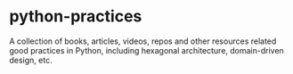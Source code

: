 # python-practices
A collection of books, articles, videos, repos and other resources related good practices in Python, including hexagonal architecture, domain-driven design, etc.
